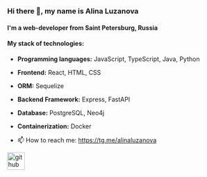 ### Hi there 👋, my name is Alina Luzanova
#### I'm a web-developer from Saint Petersburg, Russia
#### My stack of technologies:
- **Programming languages:** JavaScript, TypeScript, Java, Python
- **Frontend:** React, HTML, CSS
- **ORM:** Sequelize
- **Backend Framework:** Express, FastAPI
- **Database:** PostgreSQL, Neo4j
- **Containerization:** Docker

- 📫 How to reach me: https://tg.me/alinaluzanova 


[<img src='https://cdn.jsdelivr.net/npm/simple-icons@3.0.1/icons/github.svg' alt='github' height='40'>](https://github.com/AlinaLuzanova)  

